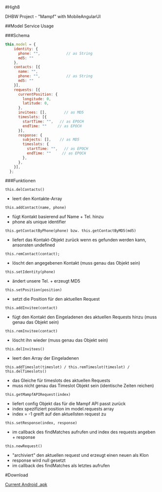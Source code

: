 #High8

DHBW Project - "Mampf" with MobileAngularUI

##Model Service Usage

###Schema

```js
this.model = {
    identity: {
      phone: "",		    // as String
      md5: ""
    },
    contacts: [{
      name: "",
      phone: "",		    // as String
      md5: ""  
    }],
    requests: [{
      currentPosition: {
        longitude: 0,
        latitude: 0,
      },
      invitees: [],        // as MD5
      timeslots: [{
        startTime: "",	 // as EPOCH
        endTime: ""		// as EPOCH
      }],
      response: {
        subjects: [], 	 // as MD5
        timeslots: {
          startTime: "",   // as EPOCH
          endTime: ""	  // as EPOCH
        },
      },
    }],
  };
```

###Funktionen

```
this.delContacts()
```

- leert den Kontakte-Array

```
this.addContact(name, phone)
```

- fügt Kontakt basierend auf Name + Tel. hinzu
- phone als unique identifier

```
this.getContactByPhone(phone) bzw. this.getContactByMD5(md5)
```

- liefert das Kontakt-Objekt zurück wenn es gefunden werden kann, ansonsten undefined

```
this.remContact(contact);
```

- löscht den angegebenen Kontakt (muss genau das Objekt sein)

```
this.setIdentity(phone)
```

- ändert unsere Tel. + erzeugt MD5

```
this.setPosition(position)
```

- setzt die Position für den aktuellen Request

```
this.addInvitee(contact)
```

- fügt den Kontakt den Eingeladenen des aktuellen Requests hinzu (muss genau das Objekt sein)

```
this.remInvitee(contact)
```

- löscht ihn wieder (muss genau das Objekt sein)

```
this.delInvitees()
```

- leert den Array der Eingeladenen

```
this.addTimeslot(timeslot) / this.remTimeslot(timeslot) / this.delTimeslots()
```

- das Gleiche für timeslots des aktuellen Requests
- muss nicht genau das Timeslot Objekt sein (identische Zeiten reichen)

```
this.getMampfAPIRequest(index)
```

- liefert config Objekt das für die Mampf API passt zurück
- index spezifiziert position im model.requests array
- index = -1 greift auf den aktuellsten request zu

```
this.setResponse(index, response)
```

- im callback des findMatches aufrufen und index des requests angeben + response

```
this.newRequest()
```

- "archiviert" den aktuellen request und erzeugt einen neuen als Klon
- response wird null gesetzt
- im callback des findMatches als letztes aufrufen

#Download

[Current Android .apk](https://github.com/johaasi/High8/raw/master/cordova/platforms/android/ant-build/Mampf-debug.apk)